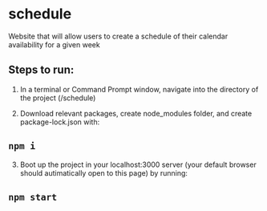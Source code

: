 # schedule
Website that will allow users to create a schedule of their calendar availability for a given week


## Steps to run:

1. In a terminal or Command Prompt window, navigate into the directory of the project (/schedule)

2. Download relevant packages, create node_modules folder, and create package-lock.json with:
## `npm i`
        
3. Boot up the project in your localhost:3000 server (your default browser should autimatically open to this page) by running:
## `npm start`